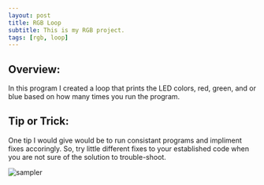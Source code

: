 ```yaml
---
layout: post
title: RGB Loop
subtitle: This is my RGB project.  
tags: [rgb, loop]
---
```


## Overview:
In this program I created a loop that prints the LED colors, red, green, and or blue based on how many times you run the program. 

## Tip or Trick:
One tip I would give would be to run consistant programs and impliment fixes accoringly. So, try little different fixes to your established code when you are not sure of the solution to trouble-shoot.   

![sampler](https://luciasher.github.io/img/back1.png)
